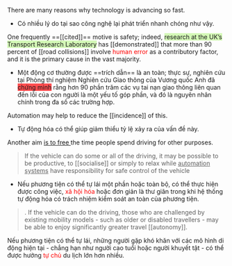 There are many reasons why technology is advancing so fast.

- Có nhiều lý do tại sao công nghệ lại phát triển nhanh chóng như vậy.
 


One frequently ==[[cited]]== motive is safety; indeed, <span style="background:#d3f8b6">research at the UK’s Transport Research Laboratory</span> has [[demonstrated]] that more than 90 percent of [[road collisions]] involve <font color="#ff0000">human error</font> as a contributory factor, and it is the primary cause in the vast majority.


 - Một động cơ thường được ==trích dẫn== là an toàn; thực sự, nghiên cứu tại Phòng thí nghiệm Nghiên cứu Giao thông của Vương quốc Anh đã <span style="background:#ff4d4f">chứng minh</span> rằng hơn 90 phần trăm các vụ tai nạn giao thông liên quan đến lỗi của con người là một yếu tố góp phần, và đó là nguyên nhân chính trong đa số các trường hợp.

  Automation may help to reduce the [[incidence]] of this.


 - Tự động hóa có thể giúp giảm thiểu tỷ lệ xảy ra của vấn đề này.



 Another aim <u>is to free </u>the time people spend driving for other purposes.



> If the vehicle can do some or all of the driving, it may be possible to be productive, to 
> [[socialise]] or simply to relax while <u>automation systems</u> have responsibility for safe 
> control of the vehicle

- Nếu phương tiện có thể tự lái một phần hoặc toàn bộ, có thể thực hiện được công việc, <font color="#ff0000">xã hội hóa</font> hoặc đơn giản là thư giãn trong khi hệ thống tự động hóa có trách nhiệm kiểm soát an toàn của phương tiện.



> . If the vehicle can do the driving, those who are challenged by existing mobility models - such as older or disabled travellers - may be able to enjoy significantly greater travel [[autonomy]].


Nếu phương tiện có thể tự lái, những người gặp khó khăn với các mô hình di động hiện tại - chẳng hạn như người cao tuổi hoặc người khuyết tật - có thể được hưởng <font color="#ff0000">tự chủ</font> du lịch lớn hơn nhiều.